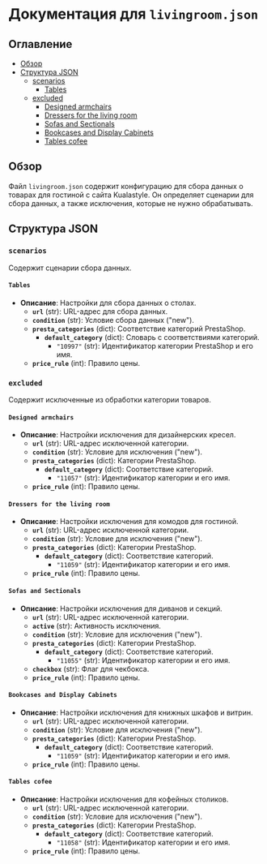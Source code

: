 # Документация для `livingroom.json`

## Оглавление

- [Обзор](#обзор)
- [Структура JSON](#структура-json)
  - [scenarios](#scenarios)
    - [Tables](#tables)
  - [excluded](#excluded)
    - [Designed armchairs](#designed-armchairs)
    - [Dressers for the living room](#dressers-for-the-living-room)
    - [Sofas and Sectionals](#sofas-and-sectionals)
    - [Bookcases and Display Cabinets](#bookcases-and-display-cabinets)
    - [Tables cofee](#tables-cofee)
   

## Обзор

Файл `livingroom.json` содержит конфигурацию для сбора данных о товарах для гостиной с сайта Kualastyle. Он определяет сценарии для сбора данных, а также исключения, которые не нужно обрабатывать.

## Структура JSON

### `scenarios`

Содержит сценарии сбора данных.

#### `Tables`
- **Описание**: Настройки для сбора данных о столах.
    - **`url`** (str): URL-адрес для сбора данных.
    - **`condition`** (str): Условие сбора данных ("new").
    - **`presta_categories`** (dict): Соответствие категорий PrestaShop.
        - **`default_category`** (dict): Словарь с соответствиями категорий.
           - `"10997"` (str): Идентификатор категории PrestaShop и его имя.
    - **`price_rule`** (int): Правило цены.

### `excluded`

Содержит исключенные из обработки категории товаров.

#### `Designed armchairs`

- **Описание**: Настройки исключения для дизайнерских кресел.
    - **`url`** (str): URL-адрес исключенной категории.
    - **`condition`** (str): Условие для исключения ("new").
    - **`presta_categories`** (dict): Категории PrestaShop.
         - **`default_category`** (dict): Соответствие категорий.
            - `"11057"` (str): Идентификатор категории и его имя.
    - **`price_rule`** (int): Правило цены.

#### `Dressers for the living room`

- **Описание**: Настройки исключения для комодов для гостиной.
    - **`url`** (str): URL-адрес исключенной категории.
    - **`condition`** (str): Условие для исключения ("new").
    - **`presta_categories`** (dict): Категории PrestaShop.
        - **`default_category`** (dict): Соответствие категорий.
           -  `"11059"` (str): Идентификатор категории и его имя.
    - **`price_rule`** (int): Правило цены.
    
#### `Sofas and Sectionals`

- **Описание**: Настройки исключения для диванов и секций.
    - **`url`** (str): URL-адрес исключенной категории.
    -  **`active`** (str): Активность исключения.
    - **`condition`** (str): Условие для исключения ("new").
    - **`presta_categories`** (dict): Категории PrestaShop.
        - **`default_category`** (dict): Соответствие категорий.
           -  `"11055"` (str): Идентификатор категории и его имя.
    - **`checkbox`** (str): Флаг для чекбокса.
    - **`price_rule`** (int): Правило цены.

#### `Bookcases and Display Cabinets`

- **Описание**: Настройки исключения для книжных шкафов и витрин.
    - **`url`** (str): URL-адрес исключенной категории.
    - **`condition`** (str): Условие для исключения ("new").
    - **`presta_categories`** (dict): Категории PrestaShop.
        - **`default_category`** (dict): Соответствие категорий.
           - `"11059"` (str): Идентификатор категории и его имя.
    - **`price_rule`** (int): Правило цены.

#### `Tables cofee`

- **Описание**: Настройки исключения для кофейных столиков.
    - **`url`** (str): URL-адрес исключенной категории.
    - **`condition`** (str): Условие для исключения ("new").
    - **`presta_categories`** (dict): Категории PrestaShop.
        - **`default_category`** (dict): Соответствие категорий.
           - `"11058"` (str): Идентификатор категории и его имя.
    - **`price_rule`** (int): Правило цены.